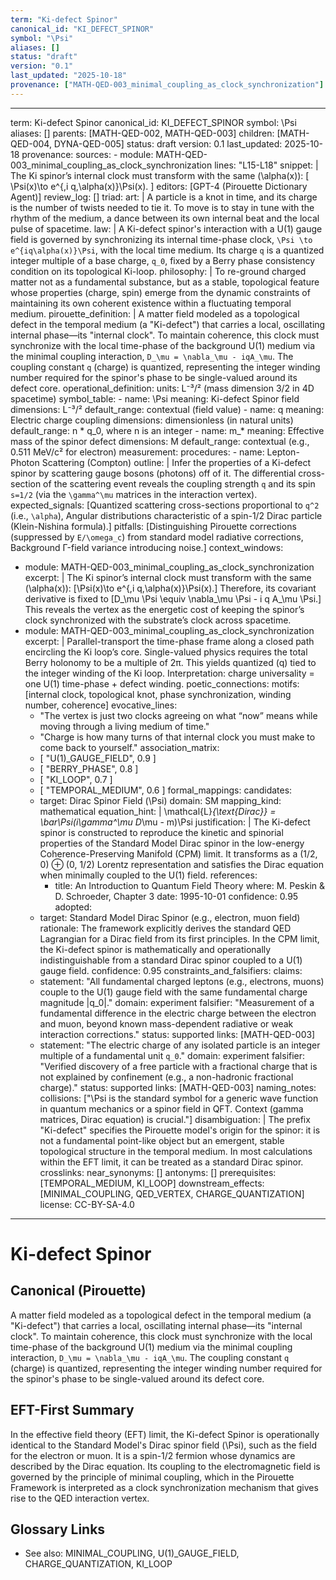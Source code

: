 ```yaml
---
term: "Ki-defect Spinor"
canonical_id: "KI_DEFECT_SPINOR"
symbol: "\Psi"
aliases: []
status: "draft"
version: "0.1"
last_updated: "2025-10-18"
provenance: ["MATH-QED-003_minimal_coupling_as_clock_synchronization"]
---
```


---
term: Ki-defect Spinor
canonical_id: KI_DEFECT_SPINOR
symbol: \Psi
aliases: []
parents: [MATH-QED-002, MATH-QED-003]
children: [MATH-QED-004, DYNA-QED-005]
status: draft
version: 0.1
last_updated: 2025-10-18
provenance:
  sources:
    - module: MATH-QED-003_minimal_coupling_as_clock_synchronization
      lines: "L15-L18"
      snippet: |
        The Ki spinor’s internal clock must transform with the same (\alpha(x)):
        [ \Psi(x)\to e^{,i q,\alpha(x)}\Psi(x). ]
  editors: [GPT-4 (Pirouette Dictionary Agent)]
  review_log: []
triad:
  art: |
    A particle is a knot in time, and its charge is the number of twists needed to tie it. To move is to stay in tune with the rhythm of the medium, a dance between its own internal beat and the local pulse of spacetime.
  law: |
    A Ki-defect spinor's interaction with a U(1) gauge field is governed by synchronizing its internal time-phase clock, `\Psi \to e^{iq\alpha(x)}\Psi`, with the local time medium. Its charge `q` is a quantized integer multiple of a base charge, `q_0`, fixed by a Berry phase consistency condition on its topological Ki-loop.
  philosophy: |
    To re-ground charged matter not as a fundamental substance, but as a stable, topological feature whose properties (charge, spin) emerge from the dynamic constraints of maintaining its own coherent existence within a fluctuating temporal medium.
pirouette_definition: |
  A matter field modeled as a topological defect in the temporal medium (a "Ki-defect") that carries a local, oscillating internal phase—its "internal clock". To maintain coherence, this clock must synchronize with the local time-phase of the background U(1) medium via the minimal coupling interaction, `D_\mu = \nabla_\mu - iqA_\mu`. The coupling constant `q` (charge) is quantized, representing the integer winding number required for the spinor's phase to be single-valued around its defect core.
operational_definition:
  units: L⁻³/² (mass dimension 3/2 in 4D spacetime)
  symbol_table:
    - name: \Psi
      meaning: Ki-defect Spinor field
      dimensions: L⁻³/²
      default_range: contextual (field value)
    - name: q
      meaning: Electric charge coupling
      dimensions: dimensionless (in natural units)
      default_range: n * q_0, where n is an integer
    - name: m_*
      meaning: Effective mass of the spinor defect
      dimensions: M
      default_range: contextual (e.g., 0.511 MeV/c² for electron)
  measurement:
    procedures:
      - name: Lepton-Photon Scattering (Compton)
        outline: |
          Infer the properties of a Ki-defect spinor by scattering gauge bosons (photons) off of it. The differential cross-section of the scattering event reveals the coupling strength `q` and its spin `s=1/2` (via the `\gamma^\mu` matrices in the interaction vertex).
        expected_signals: [Quantized scattering cross-sections proportional to `q^2` (i.e., `\alpha`), Angular distributions characteristic of a spin-1/2 Dirac particle (Klein-Nishina formula).]
        pitfalls: [Distinguishing Pirouette corrections (suppressed by `E/\omega_c`) from standard model radiative corrections, Background Γ-field variance introducing noise.]
context_windows:
  - module: MATH-QED-003_minimal_coupling_as_clock_synchronization
    excerpt: |
      The Ki spinor’s internal clock must transform with the same (\alpha(x)): [\Psi(x)\to e^{,i q,\alpha(x)}\Psi(x).] Therefore, its covariant derivative is fixed to [D_\mu \Psi \equiv \nabla_\mu \Psi - i q A_\mu \Psi.] This reveals the vertex as the energetic cost of keeping the spinor’s clock synchronized with the substrate’s clock across spacetime.
  - module: MATH-QED-003_minimal_coupling_as_clock_synchronization
    excerpt: |
      Parallel-transport the time-phase frame along a closed path encircling the Ki loop’s core. Single-valued physics requires the total Berry holonomy to be a multiple of 2π. This yields quantized (q) tied to the integer winding of the Ki loop. Interpretation: charge universality = one U(1) time-phase + defect winding.
poetic_connections:
  motifs: [internal clock, topological knot, phase synchronization, winding number, coherence]
  evocative_lines:
    - "The vertex is just two clocks agreeing on what “now” means while moving through a living medium of time."
    - "Charge is how many turns of that internal clock you must make to come back to yourself."
  association_matrix:
    - [ "U(1)_GAUGE_FIELD", 0.9 ]
    - [ "BERRY_PHASE", 0.8 ]
    - [ "KI_LOOP", 0.7 ]
    - [ "TEMPORAL_MEDIUM", 0.6 ]
formal_mappings:
  candidates:
    - target: Dirac Spinor Field (\Psi)
      domain: SM
      mapping_kind: mathematical
      equation_hint: |
        \mathcal{L}_{\text{Dirac}} = \bar\Psi(i\gamma^\mu D_\mu - m)\Psi
      justification: |
        The Ki-defect spinor is constructed to reproduce the kinetic and spinorial properties of the Standard Model Dirac spinor in the low-energy Coherence-Preserving Manifold (CPM) limit. It transforms as a (1/2, 0) ⊕ (0, 1/2) Lorentz representation and satisfies the Dirac equation when minimally coupled to the U(1) field.
      references:
        - title: An Introduction to Quantum Field Theory
          where: M. Peskin & D. Schroeder, Chapter 3
          date: 1995-10-01
      confidence: 0.95
  adopted:
    - target: Standard Model Dirac Spinor (e.g., electron, muon field)
      rationale: The framework explicitly derives the standard QED Lagrangian for a Dirac field from its first principles. In the CPM limit, the Ki-defect spinor is mathematically and operationally indistinguishable from a standard Dirac spinor coupled to a U(1) gauge field.
      confidence: 0.95
constraints_and_falsifiers:
  claims:
    - statement: "All fundamental charged leptons (e.g., electrons, muons) couple to the U(1) gauge field with the same fundamental charge magnitude |q_0|."
      domain: experiment
      falsifier: "Measurement of a fundamental difference in the electric charge between the electron and muon, beyond known mass-dependent radiative or weak interaction corrections."
      status: supported
      links: [MATH-QED-003]
    - statement: "The electric charge of any isolated particle is an integer multiple of a fundamental unit `q_0`."
      domain: experiment
      falsifier: "Verified discovery of a free particle with a fractional charge that is not explained by confinement (e.g., a non-hadronic fractional charge)."
      status: supported
      links: [MATH-QED-003]
naming_notes:
  collisions: ["\Psi is the standard symbol for a generic wave function in quantum mechanics or a spinor field in QFT. Context (gamma matrices, Dirac equation) is crucial."]
  disambiguation: |
    The prefix "Ki-defect" specifies the Pirouette model's origin for the spinor: it is not a fundamental point-like object but an emergent, stable topological structure in the temporal medium. In most calculations within the EFT limit, it can be treated as a standard Dirac spinor.
crosslinks:
  near_synonyms: []
  antonyms: []
  prerequisites: [TEMPORAL_MEDIUM, KI_LOOP]
  downstream_effects: [MINIMAL_COUPLING, QED_VERTEX, CHARGE_QUANTIZATION]
license: CC-BY-SA-4.0
---

# Ki-defect Spinor

## Canonical (Pirouette)
A matter field modeled as a topological defect in the temporal medium (a "Ki-defect") that carries a local, oscillating internal phase—its "internal clock". To maintain coherence, this clock must synchronize with the local time-phase of the background U(1) medium via the minimal coupling interaction, `D_\mu = \nabla_\mu - iqA_\mu`. The coupling constant `q` (charge) is quantized, representing the integer winding number required for the spinor's phase to be single-valued around its defect core.

## EFT-First Summary
In the effective field theory (EFT) limit, the Ki-defect Spinor is operationally identical to the Standard Model's Dirac spinor field (\Psi), such as the field for the electron or muon. It is a spin-1/2 fermion whose dynamics are described by the Dirac equation. Its coupling to the electromagnetic field is governed by the principle of minimal coupling, which in the Pirouette Framework is interpreted as a clock synchronization mechanism that gives rise to the QED interaction vertex.

## Glossary Links
- See also: MINIMAL_COUPLING, U(1)_GAUGE_FIELD, CHARGE_QUANTIZATION, KI_LOOP